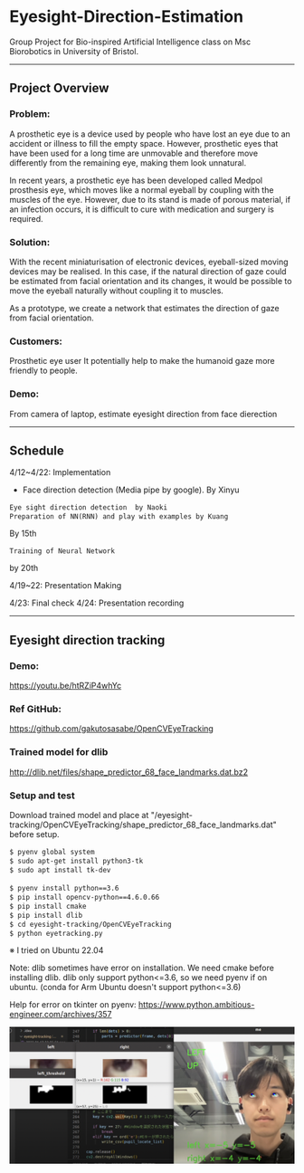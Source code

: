 # Eyesight-Direction-Estimation
Group Project for Bio-inspired Artificial Intelligence class on Msc Biorobotics in University of Bristol.

---
## Project Overview
### Problem:
A prosthetic eye is a device used by people who have lost an eye due to an accident or illness to fill the empty space. However, prosthetic eyes that have been used for a long time are unmovable and therefore move differently from the remaining eye, making them look unnatural.

In recent years, a prosthetic eye has been developed called Medpol prosthesis eye, which moves like a normal eyeball by coupling with the muscles of the eye. However, due to its stand is made of porous material, if an infection occurs, it is difficult to cure with medication and surgery is required.


### Solution:
With the recent miniaturisation of electronic devices, eyeball-sized moving devices may be realised. In this case, if the natural direction of gaze could be estimated from facial orientation and its changes, it would be possible to move the eyeball naturally without coupling it to muscles.
 
As a prototype, we create a network that estimates the direction of gaze from facial orientation.

### Customers:
Prosthetic eye user
It potentially help to make the humanoid gaze more friendly to people.

### Demo:
From camera of laptop, estimate eyesight direction from face dierection

---
## Schedule
4/12~4/22: Implementation
  -   Face direction detection (Media pipe by google). By Xinyu

	Eye sight direction detection  by Naoki
	Preparation of NN(RNN) and play with examples by Kuang

By 15th

	Training of Neural Network

  by 20th

 
4/19~22: Presentation Making

 
4/23: Final check
4/24: Presentation recording

---
## Eyesight direction tracking
### Demo:
 https://youtu.be/htRZiP4whYc


### Ref GitHub: 
https://github.com/gakutosasabe/OpenCVEyeTracking

### Trained model for dlib
http://dlib.net/files/shape_predictor_68_face_landmarks.dat.bz2

### Setup and test
Download trained model and place at "/eyesight-tracking/OpenCVEyeTracking/shape_predictor_68_face_landmarks.dat" before setup.
```
$ pyenv global system
$ sudo apt-get install python3-tk
$ sudo apt install tk-dev

$ pyenv install python==3.6
$ pip install opencv-python==4.6.0.66
$ pip install cmake
$ pip install dlib
$ cd eyesight-tracking/OpenCVEyeTracking
$ python eyetracking.py
```
※ I tried on Ubuntu 22.04

Note: dlib sometimes have error on installation. We need cmake before installing dlib. dlib only support python<=3.6, so we need pyenv if on ubuntu. (conda for Arm Ubuntu doesn't support python<=3.6)

Help for error on tkinter on pyenv: https://www.python.ambitious-engineer.com/archives/357


![demo](eyesight-tracking/OpenCVEyeTracking/eyetracking-demo.png)

